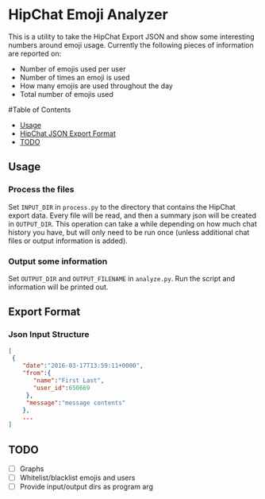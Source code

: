 # HipChat Emoji Analyzer

This is a utility to take the HipChat Export JSON and show some interesting numbers around emoji usage. Currently the following pieces of information are reported on:

 * Number of emojis used per user
 * Number of times an emoji is used
 * How many emojis are used throughout the day
 * Total number of emojis used

#Table of Contents
* [Usage](#usage)
* [HipChat JSON Export Format](#export-format)
* [TODO](#todo)


## Usage

### Process the files
Set `INPUT_DIR` in `process.py` to the directory that contains the HipChat export data. Every file will be read, and then a summary json will be created in `OUTPUT_DIR`. This operation can take a while depending on how much chat history you have, but will only need to be run once (unless additional chat files or output information is added).

### Output some information
Set `OUTPUT_DIR` and `OUTPUT_FILENAME` in `analyze.py`. Run the script and information will be printed out.

## Export Format
### Json Input Structure
```json
[
 {
    "date":"2016-03-17T13:59:11+0000",
    "from":{
       "name":"First Last",
       "user_id":650669
     },
     "message":"message contents"
    },
    ...
]
```

## TODO
- [ ] Graphs
- [ ] Whitelist/blacklist emojis and users
- [ ] Provide input/output dirs as program arg